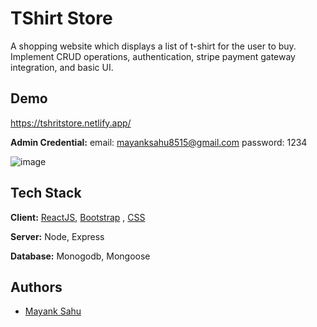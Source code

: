 # TShirt Store

A shopping website which displays a list of t-shirt for the user to buy. Implement CRUD operations, authentication, stripe payment gateway integration, and basic UI.

## Demo

https://tshritstore.netlify.app/

**Admin Credential:** email: mayanksahu8515@gmail.com password: 1234 

![image](https://user-images.githubusercontent.com/57897376/178154582-4bec11f5-e5c4-4386-84c6-61cfc7632b18.png)

## Tech Stack

**Client:** [ReactJS](https://reactjs.org/), [Bootstrap](https://getbootstrap.com/) , [CSS](https://developer.mozilla.org/en-US/docs/Web/CSS)

**Server:** Node, Express

**Database:** Monogodb, Mongoose



## Authors

- [Mayank Sahu](https://www.mayanksahu.tech/)
